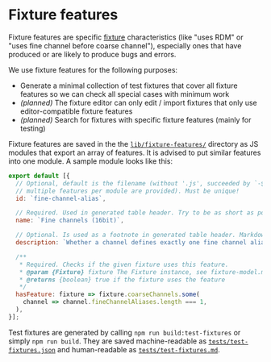 # Fixture features

Fixture features are specific [fixture](fixture-format.md) characteristics (like "uses RDM" or "uses fine channel before coarse channel"), especially ones that have produced or are likely to produce bugs and errors.

We use fixture features for the following purposes:
* Generate a minimal collection of test fixtures that cover all fixture features so we can check all special cases with minimum work
* *(planned)* The fixture editor can only edit / import fixtures that only use editor-compatible fixture features
* *(planned)* Search for fixtures with specific fixture features (mainly for testing)

Fixture features are saved in the the [`lib/fixture-features/`](../lib/fixture-features/) directory as JS modules that export an array of features. It is advised to put similar features into one module. A sample module looks like this:

```js
export default [{
  // Optional, default is the filename (without '.js', succeeded by `-${i}` if
  // multiple features per module are provided). Must be unique!
  id: `fine-channel-alias`,

  // Required. Used in generated table header. Try to be as short as possible! Markdown is allowed.
  name: `Fine channels (16bit)`,

  // Optional. Is used as a footnote in generated table header. Markdown is allowed.
  description: `Whether a channel defines exactly one fine channel alias`,

  /**
   * Required. Checks if the given fixture uses this feature.
   * @param {Fixture} fixture The Fixture instance, see fixture-model.md
   * @returns {boolean} true if the fixture uses the feature
   */
  hasFeature: fixture => fixture.coarseChannels.some(
    channel => channel.fineChannelAliases.length === 1,
  ),
}];
```

Test fixtures are generated by calling `npm run build:test-fixtures` or simply `npm run build`. They are saved machine-readable as [`tests/test-fixtures.json`](../tests/test-fixtures.json) and human-readable as [`tests/test-fixtures.md`](../tests/test-fixtures.md).
